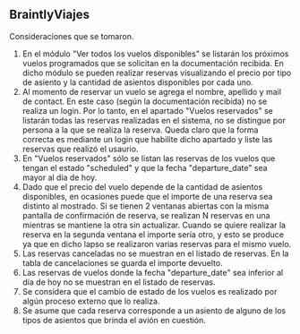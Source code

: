 ## BraintlyViajes

Consideraciones que se tomaron.

1. En el módulo "Ver todos los vuelos disponibles" se listarán los próximos vuelos programados que se solicitan en la 
documentación recibida. En dicho módulo se pueden realizar reservas visualizando el precio por tipo de asiento y la
cantidad de asientos disponibles por cada uno.
2. Al momento de reservar un vuelo se agrega el nombre, apellido y mail de contact. En este caso (según la 
documentación recibida) no se realiza un login. Por lo tanto, en el apartado "Vuelos reservados" se listarán
todas las reservas realizadas en el sistema, no se distingue por persona a la que se realiza la reserva. Queda claro
que la forma correcta es mediante un login que habilite dicho apartado y liste las reservas que realizó el usaurio.
3. En "Vuelos reservados" sólo se listan las reservas de los vuelos que tengan el estado "scheduled" y que la fecha
"departure_date" sea mayor al día de hoy.
4. Dado que el precio del vuelo depende de la cantidad de asientos disponibles, en ocasiones puede que el importe 
de una reserva sea distinto al mostrado. Si se tienen 2 ventanas abiertas con la misma pantalla de confirmación 
de reserva, se realizan N reservas en una mientras se mantiene la otra sin actualizar. Cuando se quiere realizar
la reserva en la segunda ventana el importe sería otro, y esto se produce ya que en dicho lapso se realizaron
varias reservas para el mismo vuelo.
5. Las reservas canceladas no se muestran en el listado de reservas. En la tabla de cancelaciones se guarda
el importe devuelto.
6. Las reservas de vuelos donde la fecha "departure_date" sea inferior al día de hoy no se muestran en el 
listado de reservas.
7. Se considera que el cambio de estado de los vuelos es realizado por algún proceso externo que lo realiza.
8. Se asume que cada reserva corresponde a un asiento de alguno de los tipos de asientos que brinda el avión en cuestión.